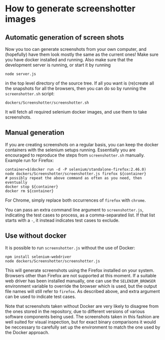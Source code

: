 # How to generate screenshotter images

## Automatic generation of screen shots

Now you too can generate screenshots from your own computer, and (hopefully)
have them look mostly the same as the current ones! Make sure you have docker
installed and running. Also make sure that the development server is running,
or start it by running

    node server.js

in the top level directory of the source tree. If all you want is (re)create
all the snapshots for all the browsers, then you can do so by running the
`screenshotter.sh` script:

    dockers/Screenshotter/screenshotter.sh

It will fetch all required selenium docker images, and use them to
take screenshots.

## Manual generation

If you are creating screenshots on a regular basis, you can keep the
docker containers with the selenium setups running.  Essentially you
are encouraged to reproduce the steps from `screenshotter.sh`
manually.  Example run for Firefox:

    container=$(docker run -d -P selenium/standalone-firefox:2.46.0)
    node dockers/Screenshotter/screenshotter.js firefox ${container}
    # possibly repeat the above command as often as you need, then eventually
    docker stop ${container}
    docker rm ${container}

For Chrome, simply replace both occurrences of `firefox` with `chrome`.

You can pass an extra command line argument to `screenshotter.js`,
indicating the test cases to process, as a comma-separated list.
If that list starts with a `-`, it instead indicates test cases to exclude.

## Use without docker

It is possible to run `screenshotter.js` without the use of Docker:

    npm install selenium-webdriver
    node dockers/Screenshotter/screenshotter.js

This will generate screenshots using the Firefox installed on your system.
Browsers other than Firefox are not supported at this moment.
If a suitable web driver has been installed manually, one can use the
`SELENIUM_BROWSER` environment variable to override the browser which is used,
but the output file names will still refer to `firefox`.
As described above, and extra argument can be used to indicate test cases.

Note that screenshots taken without Docker are very likely to disagree
from the ones stored in the repository, due to different versions of
various software components being used.  The screenshots taken in this
fashion are well suited for visual inspection, but for exact binary
comparisons it would be neccessary to carefully set up the environment
to match the one used by the Docker approach.
